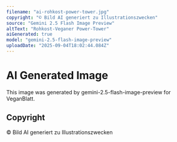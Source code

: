 ```yaml
---
filename: "ai-rohkost-power-tower.jpg"
copyright: "© Bild AI generiert zu Illustrationszwecken"
source: "Gemini 2.5 Flash Image Preview"
altText: "Rohkost-Veganer Power-Tower"
aiGenerated: true
model: "gemini-2.5-flash-image-preview"
uploadDate: "2025-09-04T18:02:44.084Z"
---
```


# AI Generated Image

This image was generated by gemini-2.5-flash-image-preview for VeganBlatt.

## Copyright
© Bild AI generiert zu Illustrationszwecken
